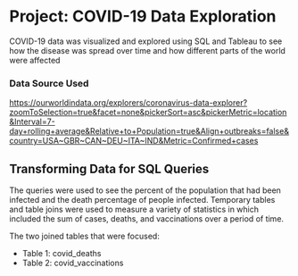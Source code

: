 # Project: COVID-19 Data Exploration

COVID-19 data was visualized and explored using SQL and Tableau to see how the disease was spread over time and how different parts of the world were affected

### Data Source Used

https://ourworldindata.org/explorers/coronavirus-data-explorer?zoomToSelection=true&facet=none&pickerSort=asc&pickerMetric=location&Interval=7-day+rolling+average&Relative+to+Population=true&Align+outbreaks=false&country=USA~GBR~CAN~DEU~ITA~IND&Metric=Confirmed+cases

## Transforming Data for SQL Queries
The queries were used to see the percent of the population that had been infected and the death percentage of people infected.  Temporary tables and table joins were used to measure a variety of statistics in which included the sum of cases, deaths, and vaccinations over a period of time.

The two joined tables that were focused:
* Table 1: covid_deaths
* Table 2: covid_vaccinations
